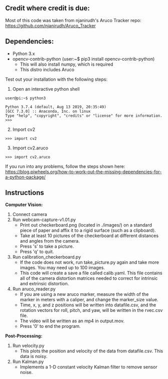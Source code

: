 Credit where credit is due:
----------------------------
Most of this code was taken from njanirudh's Aruco Tracker repo: https://github.com/njanirudh/Aruco_Tracker


Dependencies:
-------------------
 - Python 3.x
 - opencv-contrib-python (user:~$ pip3 install opencv-contrib-python)
    - This will also install numpy, which is required
    - This distro includes Aruco
 
 Test out your installation with the following steps:
 
 1) Open an interactive python shell
 
```
user@pi:~$ python3
```
```
Python 3.7.4 (default, Aug 13 2019, 20:35:49) 
[GCC 7.3.0] :: Anaconda, Inc. on linux
Type "help", "copyright", "credits" or "license" for more information.
>>>
```

2) Import cv2

```
>>> import cv2
```

3) Import cv2.aruco

```
>>> import cv2.aruco
```

If you run into any problems, follow the steps shown here:
https://blog.piwheels.org/how-to-work-out-the-missing-dependencies-for-a-python-package/


Instructions
--------------
**Computer Vision:**
1) Connect camera 
2) Run webcam-capture-v1.01.py
    - Print out checkerboard.png (located in ./images/) on a standard piece of paper and affix it to a rigid surface (such as a clipboard).
    - Take at least 10 pictures of the checkerboard at different distances and angles from the camera.
    - Press 's' to take a picture.
    - Press 'q' to quit.
3) Run calibration_checkerboard.py
    - If the code does not work, run take_picture.py again and take more images. You may need up to 100 images.
    - This code will create a save a file called calib.yaml. This file contains all of the camera distortion matrices needed to correct for intrinsic and extrinsic distortion.
4) Run  aruco_reader.py
    - If you are using a new aruco marker, measure the width of the marker in meters with a caliper, and change the marker_size value. 
    - Time, x, y, and z positions will be written into datafile.csv, and the rotation vectors for roll, pitch, and yaw, will be written in the rvec.csv file.
    - The video will be written as an mp4 in output.mov. 
    - Press '0' to end the program. 

**Post-Processing:**
1) Run velocity.py 
    - This plots the position and velocity of the data from datafile.csv. This data is noisy.
2) Run Kalman.py
    - Implements a 1-D constant velocity Kalman filter to remove sensor noise. 
